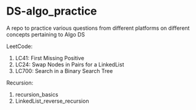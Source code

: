 # DS-algo_practice
A repo to practice various questions from different platforms on different concepts pertaining to Algo DS

LeetCode:
1. LC41: First Missing Positive
2. LC24: Swap Nodes in Pairs for a LinkedList
3. LC700: Search in a Binary Search Tree





Recursion:
1. recursion_basics
2. LinkedList_reverse_recursion